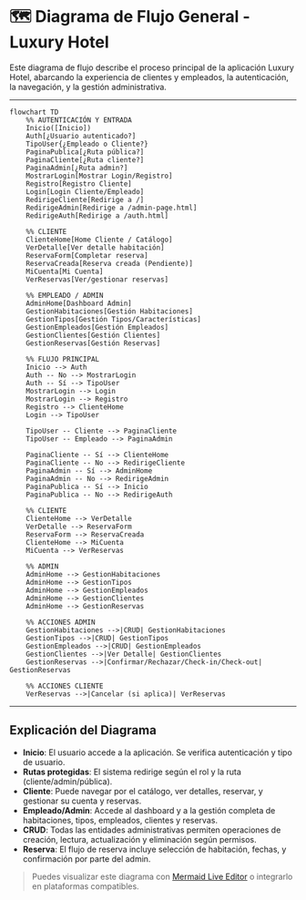 # 🗺️ Diagrama de Flujo General - Luxury Hotel

Este diagrama de flujo describe el proceso principal de la aplicación Luxury Hotel, abarcando la experiencia de clientes y empleados, la autenticación, la navegación, y la gestión administrativa.

---

```mermaid
flowchart TD
    %% AUTENTICACIÓN Y ENTRADA
    Inicio([Inicio])
    Auth[¿Usuario autenticado?]
    TipoUser{¿Empleado o Cliente?}
    PaginaPublica[¿Ruta pública?]
    PaginaCliente[¿Ruta cliente?]
    PaginaAdmin[¿Ruta admin?]
    MostrarLogin[Mostrar Login/Registro]
    Registro[Registro Cliente]
    Login[Login Cliente/Empleado]
    RedirigeCliente[Redirige a /]
    RedirigeAdmin[Redirige a /admin-page.html]
    RedirigeAuth[Redirige a /auth.html]

    %% CLIENTE
    ClienteHome[Home Cliente / Catálogo]
    VerDetalle[Ver detalle habitación]
    ReservaForm[Completar reserva]
    ReservaCreada[Reserva creada (Pendiente)]
    MiCuenta[Mi Cuenta]
    VerReservas[Ver/gestionar reservas]

    %% EMPLEADO / ADMIN
    AdminHome[Dashboard Admin]
    GestionHabitaciones[Gestión Habitaciones]
    GestionTipos[Gestión Tipos/Características]
    GestionEmpleados[Gestión Empleados]
    GestionClientes[Gestión Clientes]
    GestionReservas[Gestión Reservas]

    %% FLUJO PRINCIPAL
    Inicio --> Auth
    Auth -- No --> MostrarLogin
    Auth -- Sí --> TipoUser
    MostrarLogin --> Login
    MostrarLogin --> Registro
    Registro --> ClienteHome
    Login --> TipoUser

    TipoUser -- Cliente --> PaginaCliente
    TipoUser -- Empleado --> PaginaAdmin

    PaginaCliente -- Sí --> ClienteHome
    PaginaCliente -- No --> RedirigeCliente
    PaginaAdmin -- Sí --> AdminHome
    PaginaAdmin -- No --> RedirigeAdmin
    PaginaPublica -- Sí --> Inicio
    PaginaPublica -- No --> RedirigeAuth

    %% CLIENTE
    ClienteHome --> VerDetalle
    VerDetalle --> ReservaForm
    ReservaForm --> ReservaCreada
    ClienteHome --> MiCuenta
    MiCuenta --> VerReservas

    %% ADMIN
    AdminHome --> GestionHabitaciones
    AdminHome --> GestionTipos
    AdminHome --> GestionEmpleados
    AdminHome --> GestionClientes
    AdminHome --> GestionReservas

    %% ACCIONES ADMIN
    GestionHabitaciones -->|CRUD| GestionHabitaciones
    GestionTipos -->|CRUD| GestionTipos
    GestionEmpleados -->|CRUD| GestionEmpleados
    GestionClientes -->|Ver Detalle| GestionClientes
    GestionReservas -->|Confirmar/Rechazar/Check-in/Check-out| GestionReservas

    %% ACCIONES CLIENTE
    VerReservas -->|Cancelar (si aplica)| VerReservas
```

---

## Explicación del Diagrama

- **Inicio**: El usuario accede a la aplicación. Se verifica autenticación y tipo de usuario.
- **Rutas protegidas**: El sistema redirige según el rol y la ruta (cliente/admin/pública).
- **Cliente**: Puede navegar por el catálogo, ver detalles, reservar, y gestionar su cuenta y reservas.
- **Empleado/Admin**: Accede al dashboard y a la gestión completa de habitaciones, tipos, empleados, clientes y reservas.
- **CRUD**: Todas las entidades administrativas permiten operaciones de creación, lectura, actualización y eliminación según permisos.
- **Reserva**: El flujo de reserva incluye selección de habitación, fechas, y confirmación por parte del admin.

> Puedes visualizar este diagrama con [Mermaid Live Editor](https://mermaid.live/) o integrarlo en plataformas compatibles.
